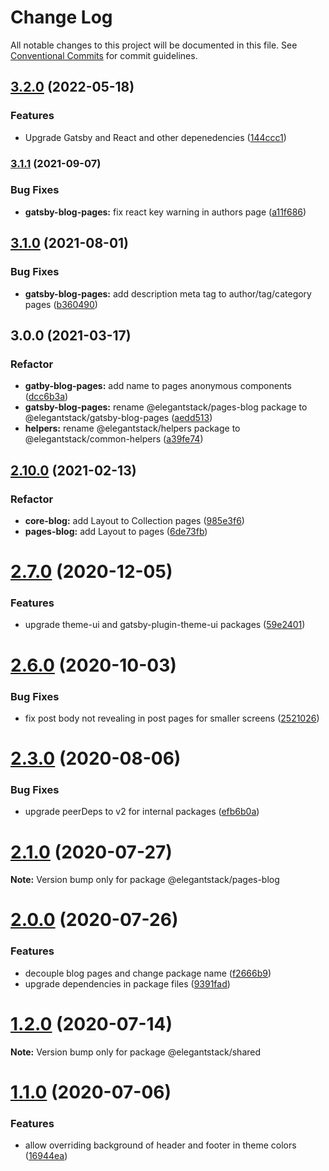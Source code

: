 # Change Log

All notable changes to this project will be documented in this file.
See [Conventional Commits](https://conventionalcommits.org) for commit guidelines.

## [3.2.0](https://github.com/ElegantStack/gatsby-themes/compare/@elegantstack/gatsby-blog-pages@3.1.1...@elegantstack/gatsby-blog-pages@3.2.0) (2022-05-18)


### Features

* Upgrade Gatsby and React and other depenedencies ([144ccc1](https://github.com/ElegantStack/gatsby-themes/commit/144ccc14a11f5f5cb5721d744922a3f164410f17))




### [3.1.1](https://gitlab.com/alimoosavi15/gatsby-theme-flexiblog/compare/@elegantstack/gatsby-blog-pages@3.1.0...@elegantstack/gatsby-blog-pages@3.1.1) (2021-09-07)


### Bug Fixes

* **gatsby-blog-pages:** fix react key warning in authors page ([a11f686](https://gitlab.com/alimoosavi15/gatsby-theme-flexiblog/commit/a11f686708bb3b1d8b4af70a512ac6df160e362d))




## [3.1.0](https://gitlab.com/alimoosavi15/gatsby-theme-flexiblog/compare/@elegantstack/gatsby-blog-pages@3.0.0...@elegantstack/gatsby-blog-pages@3.1.0) (2021-08-01)


### Bug Fixes

* **gatsby-blog-pages:** add description meta tag to author/tag/category pages ([b360490](https://gitlab.com/alimoosavi15/gatsby-theme-flexiblog/commit/b3604907a78b46c04449db718c953d146d179d1a))




## 3.0.0 (2021-03-17)


### Refactor

* **gatby-blog-pages:** add name to pages anonymous components ([dcc6b3a](https://gitlab.com/alimoosavi15/gatsby-theme-flexiblog/commit/dcc6b3a28991d9916dac128fc02e362302b7abc5))
* **gatsby-blog-pages:** rename @elegantstack/pages-blog package to @elegantstack/gatsby-blog-pages ([aedd513](https://gitlab.com/alimoosavi15/gatsby-theme-flexiblog/commit/aedd513ad1756e33e2bb95ac32057371392cb057))
* **helpers:** rename @elegantstack/helpers package to @elegantstack/common-helpers ([a39fe74](https://gitlab.com/alimoosavi15/gatsby-theme-flexiblog/commit/a39fe74e2c08af5091ac4a5b5cff414f23d5b71f))




## [2.10.0](https://gitlab.com/alimoosavi15/gatsby-theme-flexiblog/compare/v2.9.0...v2.10.0) (2021-02-13)


### Refactor

* **core-blog:** add Layout to Collection pages ([985e3f6](https://gitlab.com/alimoosavi15/gatsby-theme-flexiblog/commit/985e3f64f3b8402e1ebe234fac511fa181f8d65c))
* **pages-blog:** add Layout to pages ([6de73fb](https://gitlab.com/alimoosavi15/gatsby-theme-flexiblog/commit/6de73fb043cb2dd3485c9f90d09149d6813462dc))




# [2.7.0](https://gitlab.com/alimoosavi15/gatsby-theme-flexiblog/compare/v2.6.2...v2.7.0) (2020-12-05)


### Features

* upgrade theme-ui and gatsby-plugin-theme-ui packages ([59e2401](https://gitlab.com/alimoosavi15/gatsby-theme-flexiblog/commit/59e2401727f3a2f2a06fb7cd66890ec151aaf658))






# [2.6.0](https://gitlab.com/alimoosavi15/gatsby-theme-flexiblog/compare/v2.5.0...v2.6.0) (2020-10-03)


### Bug Fixes

* fix post body not revealing in post pages for smaller screens ([2521026](https://gitlab.com/alimoosavi15/gatsby-theme-flexiblog/commit/2521026bb2002f496c75ae3b1438e94c33ee97e0))





# [2.3.0](https://gitlab.com/alimoosavi15/gatsby-theme-flexiblog/compare/v2.2.3...v2.3.0) (2020-08-06)


### Bug Fixes

* upgrade peerDeps to v2 for internal packages ([efb6b0a](https://gitlab.com/alimoosavi15/gatsby-theme-flexiblog/commit/efb6b0a99d1109b69b93d45a97327d7886199b69))






# [2.1.0](https://gitlab.com/alimoosavi15/gatsby-theme-flexiblog/compare/v2.0.0...v2.1.0) (2020-07-27)

**Note:** Version bump only for package @elegantstack/pages-blog





# [2.0.0](https://gitlab.com/alimoosavi15/gatsby-theme-flexiblog/compare/v1.2.0...v2.0.0) (2020-07-26)


### Features

* decouple blog pages and change package name ([f2666b9](https://gitlab.com/alimoosavi15/gatsby-theme-flexiblog/commit/f2666b92908481b6e4790425240f62c10335506f))
* upgrade dependencies in package files ([9391fad](https://gitlab.com/alimoosavi15/gatsby-theme-flexiblog/commit/9391fad0a525f7a8514ab722831eff9a2eae8e04))






# [1.2.0](https://gitlab.com/alimoosavi15/gatsby-theme-flexiblog/compare/v1.1.0...v1.2.0) (2020-07-14)

**Note:** Version bump only for package @elegantstack/shared

# [1.1.0](https://gitlab.com/alimoosavi15/gatsby-theme-flexiblog/compare/v1.0.0...v1.1.0) (2020-07-06)

### Features

- allow overriding background of header and footer in theme colors ([16944ea](https://gitlab.com/alimoosavi15/gatsby-theme-flexiblog/commit/16944eada2d96f8ff6a315af68cc3f172a1de156))
